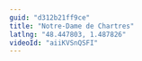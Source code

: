 ```yaml
---
guid: "d312b21ff9ce"
title: "Notre-Dame de Chartres"
latlng: "48.447803, 1.487826"
videoId: "aiiKVSnQSFI" 
---
```

